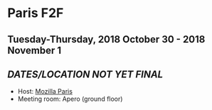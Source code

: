 # Paris F2F
## Tuesday-Thursday, 2018 October 30 - 2018 November 1
## ***DATES/LOCATION NOT YET FINAL***

* Host: [Mozilla Paris](https://wiki.mozilla.org/Paris)
* Meeting room: Apero (ground floor)
